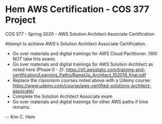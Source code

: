 # Hem AWS Certification - COS 377 Project
 COS 377 - Spring 2020 - AWS Solution Architect Associate Certification

Attempt to achieve AWS's Solution Architect Associate Certification.
- Go over materials and digital trainings for AWS Cloud Pactitioner. (Will NOT take this exam).
- Go over materials and digital trainings for AWS Solution Architect as noted here (Phase 0 - 2): https://d1.awsstatic.com/training-and-certification/Learning_Paths/RampUp_Architect_102019_final.pdf 
- Replace the classroom courses noted above with a Udemy course: https://www.udemy.com/course/aws-certified-solutions-architect-associate/
- Complete the Solution Architect Associate exam
- Go over materials and digital trainings for other AWS paths if time remains.

-- Kim C. Hem
